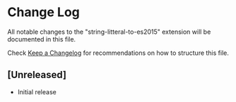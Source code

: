 # Change Log
All notable changes to the "string-litteral-to-es2015" extension will be documented in this file.

Check [Keep a Changelog](http://keepachangelog.com/) for recommendations on how to structure this file.

## [Unreleased]
- Initial release